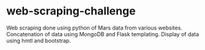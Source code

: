 # web-scraping-challenge

Web scraping done using python of Mars data from various websites.
Concatenation of data using MongoDB and Flask templating.
Display of data using hmtl and bootstrap.